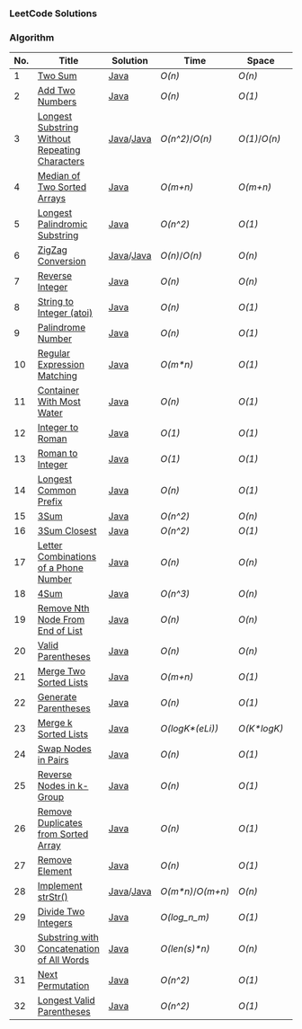 ### LeetCode Solutions

### Algorithm

| No.  | Title                                                        | Solution                                                     | Time             | Space         | Difficulty |
| :--- | ------------------------------------------------------------ | ------------------------------------------------------------ | ---------------- | ------------- | ---------- |
| 1    | [Two Sum](https://leetcode.com/problems/two-sum/#/description) | [Java](src/main/java/org/sherlockyb/leetcode/array/twoSum/Solution.java) | *O(n)*           | *O(n)*        | Easy       |
| 2    | [Add Two Numbers](https://leetcode.com/problems/add-two-numbers) | [Java](src/main/java/org/sherlockyb/leetcode/linkedlist/addTwoNumbers/Solution.java) | *O(n)*           | *O(1)*        | Medium     |
| 3    | [Longest Substring Without Repeating Characters](https://leetcode.com/problems/longest-substring-without-repeating-characters/#/description) | [Java](src/main/java/org/sherlockyb/leetcode/string/longestSubstringWithoutRepeatingCharacters/Solution.java)/[Java](src/main/java/org/sherlockyb/leetcode/string/longestSubstringWithoutRepeatingCharacters/SolutionFaster.java) | *O(n^2)*/*O(n)*  | *O(1)*/*O(n)* | Medium     |
| 4    | [Median of Two Sorted Arrays](https://leetcode.com/problems/median-of-two-sorted-arrays/#/description) | [Java](src/main/java/org/sherlockyb/leetcode/array/medianOfTwoSortedArrays/Solution.java) | *O(m+n)*         | *O(m+n)*      | Hard       |
| 5    | [Longest Palindromic Substring](https://leetcode.com/problems/longest-palindromic-substring/#/description) | [Java](src/main/java/org/sherlockyb/leetcode/string/longestPalindromicSubstring/Solution.java) | *O(n^2)*         | *O(1)*        | Medium     |
| 6    | [ZigZag Conversion](https://leetcode.com/problems/zigzag-conversion/#/description) | [Java](src/main/java/org/sherlockyb/leetcode/string/zigZagConversion/Solution.java)/[Java](src/main/java/org/sherlockyb/leetcode/string/zigZagConversion/SolutionB.java) | *O(n)*/*O(n)*    | *O(n)*        | Medium     |
| 7    | [Reverse Integer](https://leetcode.com/problems/reverse-integer/#/description) | [Java](src/main/java/org/sherlockyb/leetcode/math/reverseInteger/Solution.java) | *O(n)*           | *O(n)*        | Easy       |
| 8    | [String to Integer (atoi)](https://leetcode.com/problems/string-to-integer-atoi/#/description) | [Java](src/main/java/org/sherlockyb/leetcode/string/stringToInteger/Solution.java) | *O(n)*           | *O(1)*        | Medium     |
| 9    | [Palindrome Number](https://leetcode.com/problems/palindrome-number/#/description) | [Java](src/main/java/org/sherlockyb/leetcode/math/palindromeNumber/Solution.java) | *O(n)*           | *O(1)*        | Easy       |
| 10   | [Regular Expression Matching](https://leetcode.com/problems/regular-expression-matching/#/description) | [Java](src/main/java/org/sherlockyb/leetcode/string/regularExpressionMatching/Solution.java) | *O(m\*n)*        | *O(1)*        | Hard       |
| 11   | [Container With Most Water](https://leetcode.com/problems/container-with-most-water/#/description) | [Java](src/main/java/org/sherlockyb/leetcode/dynamicProgramming/containerWithMostWater/Solution.java) | *O(n)*           | *O(1)*        | Medium     |
| 12   | [Integer to Roman](https://leetcode.com/problems/integer-to-roman/#/description) | [Java](src/main/java/org/sherlockyb/leetcode/math/integerToRoman/Solution.java) | *O(1)*           | *O(1)*        | Medium     |
| 13   | [Roman to Integer](https://leetcode.com/problems/roman-to-integer/#/description) | [Java](src/main/java/org/sherlockyb/leetcode/math/romanToInteger/Solution.java) | *O(1)*           | *O(1)*        | Easy       |
| 14   | [Longest Common Prefix](https://leetcode.com/problems/longest-common-prefix/#/description) | [Java](src/main/java/org/sherlockyb/leetcode/string/longestCommonPrefix/Solution.java) | *O(n)*           | *O(1)*        | Easy       |
| 15   | [3Sum](src/main/java/org/sherlockyb/leetcode/array/threeSum/Solution.java) | [Java](src/main/java/org/sherlockyb/leetcode/array/threeSum/Solution.java) | *O(n^2)*         | *O(n)*        | Medium     |
| 16   | [3Sum Closest](https://leetcode.com/problems/3sum-closest/#/description) | [Java](src/main/java/org/sherlockyb/leetcode/array/threeSumClosest/Solution.java) | *O(n^2)*         | *O(1)*        | Medium     |
| 17   | [Letter Combinations of a Phone Number](https://leetcode.com/problems/letter-combinations-of-a-phone-number/#/description) | [Java](src/main/java/org/sherlockyb/leetcode/math/LetterCombinationOfPhoneNumber/Solution.java) | *O(n)*           | *O(n)*        | Medium     |
| 18   | [4Sum](https://leetcode.com/problems/4sum/#/description)     | [Java](src/main/java/org/sherlockyb/leetcode/array/fourSum/Solution.java) | *O(n^3)*         | *O(n)*        | Medium     |
| 19   | [Remove Nth Node From End of List](https://leetcode.com/problems/remove-nth-node-from-end-of-list/#/description) | [Java](src/main/java/org/sherlockyb/leetcode/linkedlist/removeNthNodeFromEndofList/Solution.java) | *O(n)*           | *O(n)*        | Medium     |
| 20   | [Valid Parentheses](https://leetcode.com/problems/valid-parentheses/#/description) | [Java](src/main/java/org/sherlockyb/leetcode/stack/validParentheses/Solution.java) | *O(n)*           | *O(n)*        | Easy       |
| 21   | [Merge Two Sorted Lists](https://leetcode.com/problems/merge-two-sorted-lists/#/description) | [Java](src/main/java/org/sherlockyb/leetcode/linkedlist/mergeTwoSortedLists/Solution.java) | *O(m+n)*         | *O(1)*        | Easy       |
| 22   | [Generate Parentheses](https://leetcode.com/problems/generate-parentheses/description/) | [Java](src/main/java/org/sherlockyb/leetcode/backtracking/generateParentheses/Solution.java) | *O(n)*           | *O(1)*        | Medium     |
| 23   | [Merge k Sorted Lists](https://leetcode.com/problems/merge-k-sorted-lists/description/) | [Java](src/main/java/org/sherlockyb/leetcode/linkedlist/mergekSortedLists/Solution.java) | *O(logK\*(eLi))* | *O(K\*logK)*  | Hard       |
| 24 |[Swap Nodes in Pairs](https://leetcode.com/problems/swap-nodes-in-pairs/description/)|[Java](src/main/java/org/sherlockyb/leetcode/linkedlist/swapNodesInPairs/Solution.java)|*O(n)*|*O(1)*|Medium|
| 25 |[Reverse Nodes in k-Group](https://leetcode.com/problems/reverse-nodes-in-k-group/description/)|[Java](src/main/java/org/sherlockyb/leetcode/linkedlist/reverseNodesInkGroup/Solution.java)|*O(n)*|*O(1)*|Hard|
| 26 |[Remove Duplicates from Sorted Array](https://leetcode.com/problems/remove-duplicates-from-sorted-array/description/)|[Java](src/main/java/org/sherlockyb/leetcode/array/removeDuplicatesFromSortedArray/Solution.java)|*O(n)*|*O(1)*|Easy|
| 27 |[Remove Element](https://leetcode.com/problems/remove-element/description/)|[Java](src/main/java/org/sherlockyb/leetcode/array/removeElement/Solution.java)|*O(n)*|*O(1)*|Easy|
| 28 |[Implement strStr()](https://leetcode.com/problems/implement-strstr/description/)|[Java](src/main/java/org/sherlockyb/leetcode/string/implementStrStr/Solution.java)/[Java](src/main/java/org/sherlockyb/leetcode/string/implementStrStr/SolutionKmp.java)|*O(m\*n)*/*O(m+n)*|*O(n)*|Easy|
| 29 |[Divide Two Integers](https://leetcode.com/problems/divide-two-integers/description/)|[Java](src/main/java/org/sherlockyb/leetcode/math/divideTwoIntegers/Solution.java)|*O(log_n_m)*|*O(1)*|Medium|
| 30 |[Substring with Concatenation of All Words](https://leetcode.com/problems/substring-with-concatenation-of-all-words/description/)|[Java](src/main/java/org/sherlockyb/leetcode/string/substringWithConcatenationOfAllWords/Solution.java)|*O(len(s)\*n)*|*O(n)*|Hard|
| 31 |[Next Permutation](https://leetcode.com/problems/next-permutation/description/)|[Java](src/main/java/org/sherlockyb/leetcode/array/nextPermutation/Solution.java)|*O(n^2)*|*O(1)*|Medium|
| 32 |[Longest Valid Parentheses](https://leetcode.com/problems/longest-valid-parentheses/description/)|[Java](src/main/java/org/sherlockyb/leetcode/stack/longestValidParentheses/Solution.java)|*O(n^2)*|*O(1)*|Hard|
